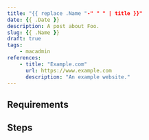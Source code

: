 ```yaml
---
title: "{{ replace .Name "-" " " | title }}"
date: {{ .Date }}
description: A post about Foo.
slug: {{ .Name }}
draft: true
tags:
    - macadmin
references:
    - title: "Example.com"
      url: https://www.example.com
      description: "An example website."
---
```


<!--
    OUTLINE - REMOVE BEFORE PUBLICATION
    - Main idea
    - Supporting detail
        - Subpoint
    - Conclusion
-->

## Requirements

## Steps

